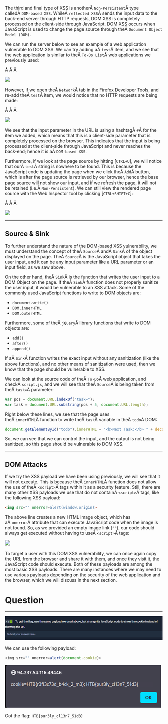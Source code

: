 ﻿---
sticker: lucide//code
---
The third and final type of XSS is anotherÂ `Non-Persistent`Â type calledÂ `DOM-based XSS`. WhileÂ `reflected XSS`Â sends the input data to the back-end server through HTTP requests, DOM XSS is completely processed on the client-side through JavaScript. DOM XSS occurs when JavaScript is used to change the page source through theÂ `Document Object Model (DOM)`.

We can run the server below to see an example of a web application vulnerable to DOM XSS. We can try adding aÂ `test`Â item, and we see that the web application is similar to theÂ `To-Do List`Â web applications we previously used:

Â Â Â 

![](https://academy.hackthebox.com/storage/modules/103/xss_dom_1.jpg)

However, if we open theÂ `Network`Â tab in the Firefox Developer Tools, and re-add theÂ `test`Â item, we would notice that no HTTP requests are being made:

Â Â Â 

![](https://academy.hackthebox.com/storage/modules/103/xss_dom_network.jpg)

We see that the input parameter in the URL is using a hashtagÂ `#`Â for the item we added, which means that this is a client-side parameter that is completely processed on the browser. This indicates that the input is being processed at the client-side through JavaScript and never reaches the back-end; hence it is aÂ `DOM-based XSS`.

Furthermore, if we look at the page source by hitting [`CTRL+U`], we will notice that ourÂ `test`Â string is nowhere to be found. This is because the JavaScript code is updating the page when we click theÂ `Add`Â button, which is after the page source is retrieved by our browser, hence the base page source will not show our input, and if we refresh the page, it will not be retained (i.e.Â `Non-Persistent`). We can still view the rendered page source with the Web Inspector tool by clicking [`CTRL+SHIFT+C`]:

Â Â Â 

![](https://academy.hackthebox.com/storage/modules/103/xss_dom_inspector.jpg)

---

## Source & Sink

To further understand the nature of the DOM-based XSS vulnerability, we must understand the concept of theÂ `Source`Â andÂ `Sink`Â of the object displayed on the page. TheÂ `Source`Â is the JavaScript object that takes the user input, and it can be any input parameter like a URL parameter or an input field, as we saw above.

On the other hand, theÂ `Sink`Â is the function that writes the user input to a DOM Object on the page. If theÂ `Sink`Â function does not properly sanitize the user input, it would be vulnerable to an XSS attack. Some of the commonly used JavaScript functions to write to DOM objects are:

- `document.write()`
- `DOM.innerHTML`
- `DOM.outerHTML`

Furthermore, some of theÂ `jQuery`Â library functions that write to DOM objects are:

- `add()`
- `after()`
- `append()`

If aÂ `Sink`Â function writes the exact input without any sanitization (like the above functions), and no other means of sanitization were used, then we know that the page should be vulnerable to XSS.

We can look at the source code of theÂ `To-Do`Â web application, and checkÂ `script.js`, and we will see that theÂ `Source`Â is being taken from theÂ `task=`Â parameter:



```javascript
var pos = document.URL.indexOf("task=");
var task = document.URL.substring(pos + 5, document.URL.length);
```

Right below these lines, we see that the page uses theÂ `innerHTML`Â function to write theÂ `task`Â variable in theÂ `todo`Â DOM:



```javascript
document.getElementById("todo").innerHTML = "<b>Next Task:</b> " + decodeURIComponent(task);
```

So, we can see that we can control the input, and the output is not being sanitized, so this page should be vulnerable to DOM XSS.

---

## DOM Attacks

If we try the XSS payload we have been using previously, we will see that it will not execute. This is because theÂ `innerHTML`Â function does not allow the use of theÂ `<script>`Â tags within it as a security feature. Still, there are many other XSS payloads we use that do not containÂ `<script>`Â tags, like the following XSS payload:



```html
<img src="" onerror=alert(window.origin)>
```

The above line creates a new HTML image object, which has aÂ `onerror`Â attribute that can execute JavaScript code when the image is not found. So, as we provided an empty image link (`""`), our code should always get executed without having to useÂ `<script>`Â tags:


![](https://academy.hackthebox.com/storage/modules/103/xss_dom_alert.jpg)

To target a user with this DOM XSS vulnerability, we can once again copy the URL from the browser and share it with them, and once they visit it, the JavaScript code should execute. Both of these payloads are among the most basic XSS payloads. There are many instances where we may need to use various payloads depending on the security of the web application and the browser, which we will discuss in the next section.

# Question
----

![Pasted image 20250130164345.png](../../../../IMAGES/Pasted%20image%2020250130164345.png)

We can use the following payload:

```js
<img src="" onerror=alert(document.cookie)>
```

![Pasted image 20250130164432.png](../../../../IMAGES/Pasted%20image%2020250130164432.png)

Got the flag: `HTB{pur3ly_cl13n7_51d3}`




